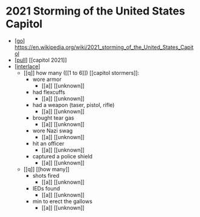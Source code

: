# 2021 Storming of the United States Capitol

- [[go]] https://en.wikipedia.org/wiki/2021_storming_of_the_United_States_Capitol
- [[pull]] [[capitol 2021]]
- [[interlace]]
  - [[q]] how many ([[1 to 6]]) [[capitol stormers]]:
    - wore armor
      - [[a]] [[unknown]]
    - had flexcuffs
      - [[a]] [[unknown]]
    - had a weapon (taser, pistol, rifle)
      - [[a]] [[unknown]]
    - brought tear gas
      - [[a]] [[unknown]]
    - wore Nazi swag
      - [[a]] [[unknown]]
    - hit an officer
      - [[a]] [[unknown]]
    - captured a police shield
      - [[a]] [[unknown]]
  - [[q]] [[how many]]
    - shots fired
      - [[a]] [[unknown]]
    - IEDs found
      - [[a]] [[unknown]]
    - min to erect the gallows
      - [[a]] [[unknown]]

[//begin]: # "Autogenerated link references for markdown compatibility"
[go]: go "Go"
[pull]: pull "Pull"
[interlace]: interlace "Interlace"
[//end]: # "Autogenerated link references"